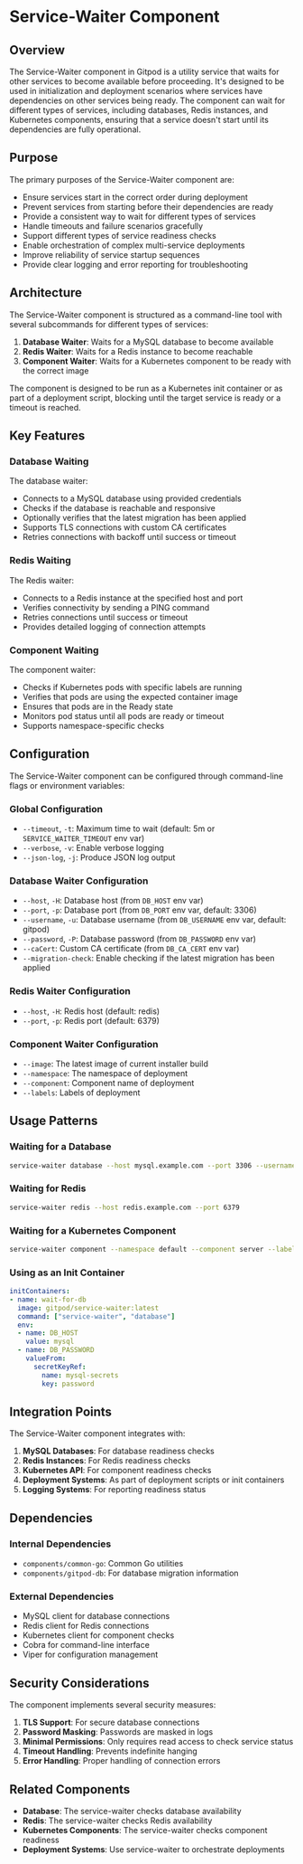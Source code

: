 # Service-Waiter Component

## Overview

The Service-Waiter component in Gitpod is a utility service that waits for other services to become available before proceeding. It's designed to be used in initialization and deployment scenarios where services have dependencies on other services being ready. The component can wait for different types of services, including databases, Redis instances, and Kubernetes components, ensuring that a service doesn't start until its dependencies are fully operational.

## Purpose

The primary purposes of the Service-Waiter component are:
- Ensure services start in the correct order during deployment
- Prevent services from starting before their dependencies are ready
- Provide a consistent way to wait for different types of services
- Handle timeouts and failure scenarios gracefully
- Support different types of service readiness checks
- Enable orchestration of complex multi-service deployments
- Improve reliability of service startup sequences
- Provide clear logging and error reporting for troubleshooting

## Architecture

The Service-Waiter component is structured as a command-line tool with several subcommands for different types of services:

1. **Database Waiter**: Waits for a MySQL database to become available
2. **Redis Waiter**: Waits for a Redis instance to become reachable
3. **Component Waiter**: Waits for a Kubernetes component to be ready with the correct image

The component is designed to be run as a Kubernetes init container or as part of a deployment script, blocking until the target service is ready or a timeout is reached.

## Key Features

### Database Waiting

The database waiter:
- Connects to a MySQL database using provided credentials
- Checks if the database is reachable and responsive
- Optionally verifies that the latest migration has been applied
- Supports TLS connections with custom CA certificates
- Retries connections with backoff until success or timeout

### Redis Waiting

The Redis waiter:
- Connects to a Redis instance at the specified host and port
- Verifies connectivity by sending a PING command
- Retries connections until success or timeout
- Provides detailed logging of connection attempts

### Component Waiting

The component waiter:
- Checks if Kubernetes pods with specific labels are running
- Verifies that pods are using the expected container image
- Ensures that pods are in the Ready state
- Monitors pod status until all pods are ready or timeout
- Supports namespace-specific checks

## Configuration

The Service-Waiter component can be configured through command-line flags or environment variables:

### Global Configuration
- `--timeout`, `-t`: Maximum time to wait (default: 5m or `SERVICE_WAITER_TIMEOUT` env var)
- `--verbose`, `-v`: Enable verbose logging
- `--json-log`, `-j`: Produce JSON log output

### Database Waiter Configuration
- `--host`, `-H`: Database host (from `DB_HOST` env var)
- `--port`, `-p`: Database port (from `DB_PORT` env var, default: 3306)
- `--username`, `-u`: Database username (from `DB_USERNAME` env var, default: gitpod)
- `--password`, `-P`: Database password (from `DB_PASSWORD` env var)
- `--caCert`: Custom CA certificate (from `DB_CA_CERT` env var)
- `--migration-check`: Enable checking if the latest migration has been applied

### Redis Waiter Configuration
- `--host`, `-H`: Redis host (default: redis)
- `--port`, `-p`: Redis port (default: 6379)

### Component Waiter Configuration
- `--image`: The latest image of current installer build
- `--namespace`: The namespace of deployment
- `--component`: Component name of deployment
- `--labels`: Labels of deployment

## Usage Patterns

### Waiting for a Database
```bash
service-waiter database --host mysql.example.com --port 3306 --username gitpod --password secret
```

### Waiting for Redis
```bash
service-waiter redis --host redis.example.com --port 6379
```

### Waiting for a Kubernetes Component
```bash
service-waiter component --namespace default --component server --labels "app=gitpod,component=server" --image gitpod/server:latest
```

### Using as an Init Container
```yaml
initContainers:
- name: wait-for-db
  image: gitpod/service-waiter:latest
  command: ["service-waiter", "database"]
  env:
  - name: DB_HOST
    value: mysql
  - name: DB_PASSWORD
    valueFrom:
      secretKeyRef:
        name: mysql-secrets
        key: password
```

## Integration Points

The Service-Waiter component integrates with:
1. **MySQL Databases**: For database readiness checks
2. **Redis Instances**: For Redis readiness checks
3. **Kubernetes API**: For component readiness checks
4. **Deployment Systems**: As part of deployment scripts or init containers
5. **Logging Systems**: For reporting readiness status

## Dependencies

### Internal Dependencies
- `components/common-go`: Common Go utilities
- `components/gitpod-db`: For database migration information

### External Dependencies
- MySQL client for database connections
- Redis client for Redis connections
- Kubernetes client for component checks
- Cobra for command-line interface
- Viper for configuration management

## Security Considerations

The component implements several security measures:

1. **TLS Support**: For secure database connections
2. **Password Masking**: Passwords are masked in logs
3. **Minimal Permissions**: Only requires read access to check service status
4. **Timeout Handling**: Prevents indefinite hanging
5. **Error Handling**: Proper handling of connection errors

## Related Components

- **Database**: The service-waiter checks database availability
- **Redis**: The service-waiter checks Redis availability
- **Kubernetes Components**: The service-waiter checks component readiness
- **Deployment Systems**: Use service-waiter to orchestrate deployments
